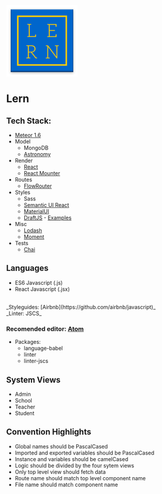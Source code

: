 ![Lern Logo](public/images/icons/mipmap-xxxhdpi/ic_launcher.png)

# Lern

## Tech Stack:
- [Meteor 1.6](https://guide.meteor.com/index.html)
- Model
  - MongoDB
  - [Astronomy](https://jagi.github.io/meteor-astronomy/v2)
- Render
  - [React](https://facebook.github.io/react/)
  - [React Mounter](https://github.com/kadirahq/react-mounter)
- Routes
  - [FlowRouter](https://github.com/kadirahq/flow-router)
- Styles
  - Sass
  - [Semantic UI React](https://react.semantic-ui.com/introduction)
  - [MaterialUI](http://www.material-ui.com)
  - [DraftJS](https://facebook.github.io/draft-js/) - [Examples](http://draftjs-examples.herokuapp.com/)
- Misc
  - [Lodash](https://lodash.com/)
  - [Moment](https://momentjs.com/)
- Tests
  - [Chai](http://chaijs.com/)

## Languages
- ES6 Javascript (.js)
- React Javascript (.jsx)
<br>
_Styleguides: [Airbnb](https://github.com/airbnb/javascript)_
<br>
_Linter: JSCS_

### Recomended editor: [Atom](https://atom.io/)
- Packages:
  - language-babel
  - linter
  - linter-jscs

## System Views
- Admin
- School
- Teacher
- Student

## Convention Highlights
- Global names should be PascalCased
- Imported and exported variables should be PascalCased
- Instance and variables should be camelCased
- Logic should be divided by the four sytem views
- Only top level view should fetch data
- Route name should match top level component name
- File name should match component name
